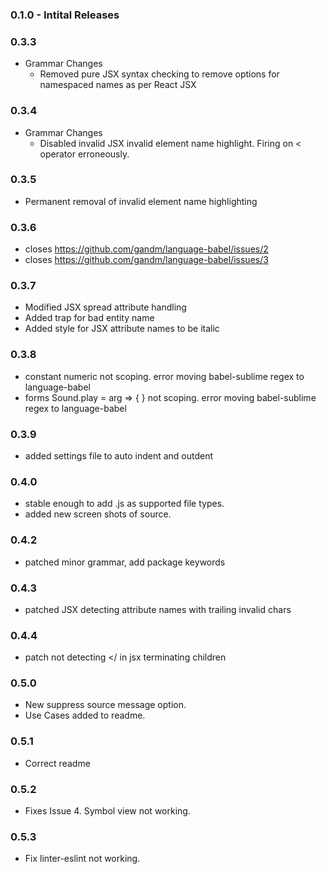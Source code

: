 ### 0.1.0 - Intital Releases

### 0.3.3
* Grammar Changes
  - Removed pure JSX syntax checking to remove options for namespaced names as per React JSX

### 0.3.4
* Grammar Changes
  - Disabled invalid JSX invalid element name highlight. Firing on < operator erroneously.

### 0.3.5
  - Permanent removal of invalid element name highlighting

### 0.3.6
  - closes https://github.com/gandm/language-babel/issues/2
  - closes https://github.com/gandm/language-babel/issues/3

### 0.3.7
  - Modified JSX spread attribute handling
  - Added trap for bad entity name
  - Added style for JSX attribute names to be italic

### 0.3.8
  - constant numeric not scoping. error moving babel-sublime regex to language-babel
  - forms Sound.play = arg => { } not scoping. error moving babel-sublime regex to language-babel

### 0.3.9
  - added settings file to auto indent and outdent

### 0.4.0
  - stable enough to add .js as supported file types.
  - added new screen shots of source.

### 0.4.2
  - patched minor grammar, add package keywords

### 0.4.3
  - patched JSX detecting attribute names with trailing invalid chars

### 0.4.4
  - patch not detecting </ in jsx terminating children

### 0.5.0
  - New suppress source message option.
  - Use Cases added to readme.

### 0.5.1
  - Correct readme

### 0.5.2
  - Fixes Issue 4. Symbol view not working.

### 0.5.3
  - Fix linter-eslint not working.
